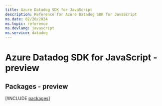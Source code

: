 ```yaml
---
title: Azure Datadog SDK for JavaScript
description: Reference for Azure Datadog SDK for JavaScript
ms.date: 02/28/2024
ms.topic: reference
ms.devlang: javascript
ms.service: datadog
---
```

# Azure Datadog SDK for JavaScript - preview
## Packages - preview
[!INCLUDE [packages](datadog-index.md)]